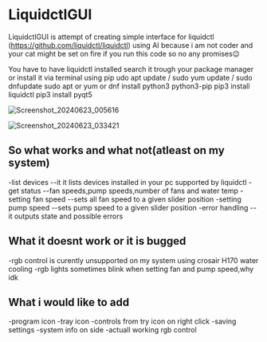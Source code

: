 # LiquidctlGUI
LiquidctlGUI is attempt of creating simple interface for liquidctl (https://github.com/liquidctl/liquidctl) using AI 
because i am not coder and your cat might be set on fire if you run this code so no any promises😉

You have to have liquidctl installed search it trough your package manager or install it via terminal using pip
udo apt update  /  sudo yum update  /  sudo dnfupdate
sudo apt or yum or dnf install python3 python3-pip
pip3 install liquidctl
pip3 install pyqt5


![Screenshot_20240623_005616](https://github.com/NeleBiH/LiquidctlGUI/assets/86635498/f120e303-b2cd-4337-9431-1b435be0bce1)

![Screenshot_20240623_033421](https://github.com/NeleBiH/LiquidctlGUI/assets/86635498/a176cbe7-764d-4551-9815-16311d475166)

So what works and what not(atleast on my system)
----------------------------------------------------------------------------------
-list devices  --it it lists devices installed in your pc supported by liquidctl
-get status     --fan speeds,pump speeds,number of fans and water temp
-setting fan speed   --sets all fan speed to a given slider position
-setting pump speed  --sets pump speed to a given slider position
-error handling --it outputs state and possible errors

What it doesnt work or it is bugged
---------------------------------------------------------------------------------
-rgb control is curently unsupported on my system using crosair H170 water cooling
-rgb lights sometimes blink when setting fan and pump speed,why idk

What i would like to add
--------------------------------------
-program icon
-tray icon
-controls from try icon on right click
-saving settings
-system info on side
-actuall working rgb control 



